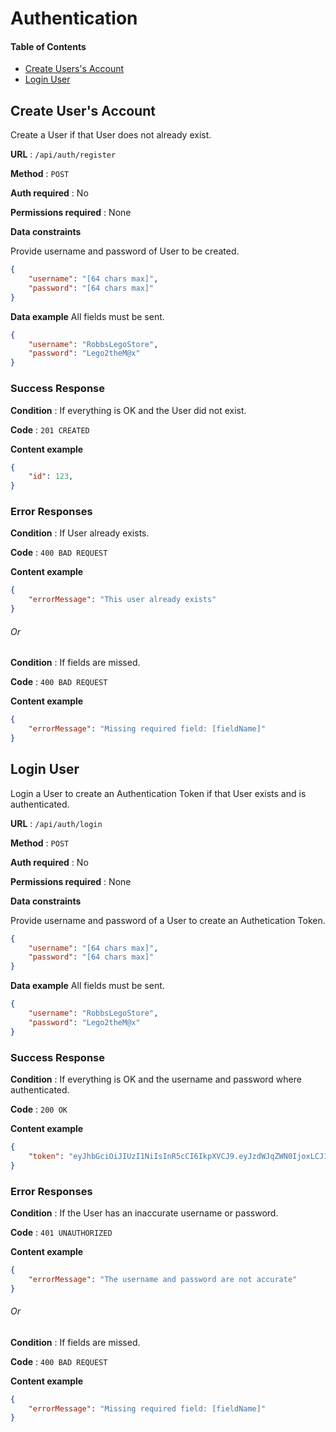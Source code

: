 # Authentication

#### Table of Contents  
- [Create Users's Account](#create-users-account)
- [Login User](#login-user)

## Create User's Account

Create a User if that User does not already exist.

**URL** : `/api/auth/register`

**Method** : `POST`

**Auth required** : No

**Permissions required** : None

**Data constraints**

Provide username and password of User to be created.

```json
{
    "username": "[64 chars max]",
    "password": "[64 chars max]"
}
```

**Data example** All fields must be sent.

```json
{
    "username": "RobbsLegoStore",
    "password": "Lego2theM@x"
}
```

### Success Response

**Condition** : If everything is OK and the User did not exist.

**Code** : `201 CREATED`

**Content example**

```json
{
    "id": 123,
}
```

### Error Responses

**Condition** : If User already exists.

**Code** : `400 BAD REQUEST`

**Content example**

```json
{
    "errorMessage": "This user already exists"
}
```
###### *Or*

**Condition** : If fields are missed.

**Code** : `400 BAD REQUEST`

**Content example**
```json
{
    "errorMessage": "Missing required field: [fieldName]"
}
```
## Login User

Login a User to create an Authentication Token if that User exists and is authenticated.

**URL** : `/api/auth/login`

**Method** : `POST`

**Auth required** : No

**Permissions required** : None

**Data constraints**

Provide username and password of a User to create an Authetication Token.

```json
{
    "username": "[64 chars max]",
    "password": "[64 chars max]"
}
```

**Data example** All fields must be sent.

```json
{
    "username": "RobbsLegoStore",
    "password": "Lego2theM@x"
}
```

### Success Response

**Condition** : If everything is OK and the username and password where authenticated.

**Code** : `200 OK`

**Content example**

```json
{
    "token": "eyJhbGciOiJIUzI1NiIsInR5cCI6IkpXVCJ9.eyJzdWJqZWN0IjoxLCJ1c2VybmFtRsrrA3uyU"
}
```

### Error Responses

**Condition** : If the User has an inaccurate username or password.

**Code** : `401 UNAUTHORIZED`

**Content example**

```json
{
    "errorMessage": "The username and password are not accurate"
}
```
###### *Or*

**Condition** : If fields are missed.

**Code** : `400 BAD REQUEST`

**Content example**
```json
{
    "errorMessage": "Missing required field: [fieldName]"
}
```
